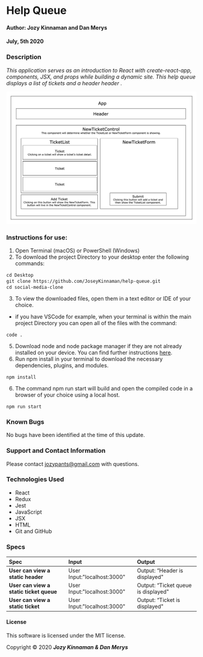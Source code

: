 # **Help Queue**

#### Author: **Jozy Kinnaman and Dan Merys**
#### July, 5th 2020

### Description

_This application serves as an introduction to React with create-react-app, components, JSX, and props while building a dynamic site. This help queue displays a list of tickets and a header header ._

![Wireframe](src/img/help-queue-with-new-ticket-control.jpg)

### Instructions for use:

1. Open Terminal (macOS) or PowerShell (Windows)
2. To download the project Directory to your desktop enter the following commands:
```
cd Desktop
git clone https://github.com/JoseyKinnaman/help-queue.git
cd social-media-clone
```
3. To view the downloaded files, open them in a text editor or IDE of your choice.
* if you have VSCode for example, when your terminal is within the main project Directory you can open all of the files with the command:
```
code .
```
5. Download node and node package manager if they are not already installed on your device. You can find further instructions [here](https://www.learnhowtoprogram.com/intermediate-javascript/getting-started-with-javascript-8d3b52cf-3755-481d-80c5-46f1d3a8ffeb/installing-node-js-14f2721a-61e0-44b3-af1f-73f17348c8f4).
5. Run npm install in your terminal to download the necessary dependencies, plugins, and modules.
```
npm install
```
6. The command npm run start will build and open the compiled code in a browser of your choice using a local host.
```
npm run start
```

### Known Bugs

No bugs have been identified at the time of this update.

### Support and Contact Information

Please contact jozypants@gmail.com with questions. 

### Technologies Used

* React
* Redux
* Jest
* JavaScript
* JSX
* HTML
* Git and GitHub

### Specs
| Spec | Input | Output |
| :------------- | :------------- | :------------- |
| **User can view a static header** | User Input:"localhost:3000" | Output: “Header is displayed" |
| **User can view a static ticket queue** | User Input:"localhost:3000" | Output: “Ticket queue is displayed" |
| **User can view a static ticket** | User Input:"localhost:3000" | Output: “Ticket is displayed" |

#### License

This software is licensed under the MIT license.

Copyright © 2020 **_Jozy Kinnaman & Dan Merys_**
